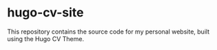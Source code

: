 # hugo-cv-site
This repository contains the source code for my personal website, built using the Hugo CV Theme.
